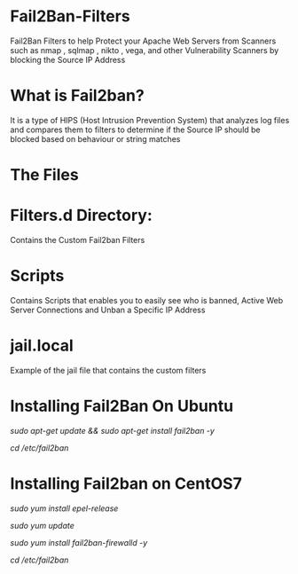 # Fail2Ban-Filters
Fail2Ban Filters to help Protect your Apache Web Servers from Scanners such as nmap , sqlmap , nikto , vega, and other Vulnerability Scanners by blocking the Source IP Address

# What is Fail2ban?

It is a type of HIPS (Host Intrusion Prevention System) that analyzes log files and compares them to filters to determine if the Source IP should be blocked based on behaviour or string matches

# The Files

# Filters.d Directory:

Contains the Custom Fail2ban Filters 

# Scripts

Contains Scripts that enables you to easily see who is banned, Active Web Server Connections and Unban a Specific IP Address

# jail.local

Example of the jail file that contains the custom filters 

# Installing Fail2Ban On Ubuntu

*sudo apt-get update && sudo apt-get install fail2ban -y*

*cd /etc/fail2ban*


# Installing Fail2ban on CentOS7

*sudo yum install epel-release*

*sudo yum update*

*sudo yum install fail2ban-firewalld -y*

*cd /etc/fail2ban*







